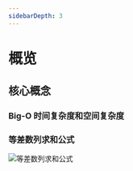 ```yaml
---
sidebarDepth: 3
---
```


# 概览

## 核心概念

### Big-O 时间复杂度和空间复杂度

### 等差数列求和公式

![等差数列求和公式](/img/algorithms/arithmetic_sequence.jpg) 
